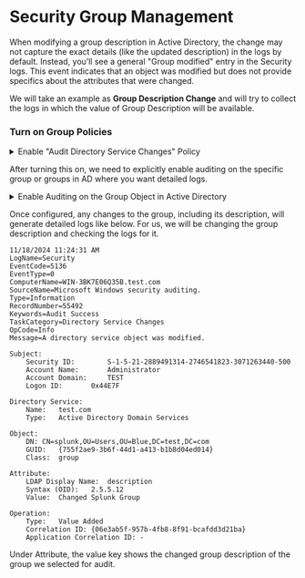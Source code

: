 # Security Group Management

When modifying a group description in Active Directory, the change may not capture the exact details (like the updated description) in the logs by default. Instead, you’ll see a general "Group modified" entry in the Security logs. This event indicates that an object was modified but does not provide specifics about the attributes that were changed.

We will take an example as **Group Description Change** and will try to collect the logs in which the value of Group Description will be available.

### Turn on Group Policies

<details>

<summary>Enable "Audit Directory Service Changes" Policy</summary>

* Open **Group Policy Management Console (GPMC)**.
* Create or edit a Group Policy Object (GPO) that applies to the relevant domain controllers.
*   Navigate to:

    ```
    Computer Configuration > Policies > Windows Settings > Security Settings > Advanced Audit Policy Configuration > Audit Policies > DS Access
    ```
* Double-click **Audit Directory Service Changes**, then:
  * Check **Configure the following audit events**.
  * Enable both **Success** and **Failure** as required.
* Apply and save the changes.

</details>

After turning this on, we need to explicitly enable auditing on the specific group or groups in AD where you want detailed logs.

<details>

<summary>Enable Auditing on the Group Object in Active Directory</summary>

* **Open Active Directory Users and Computers (ADUC)**:
  * Run `dsa.msc`.
* **Enable Advanced Features**:
  * In the **View** menu, enable **Advanced Features**.
* **Access the Group’s Security Settings**:
  * Locate the group whose description changes you want to monitor.
  * Right-click the group > **Properties** > **Security** tab > **Advanced** > **Auditing** tab.
* **Add an Auditing Entry**:
  * Click **Add** > **Principal**: Select `Everyone` or a specific user/group to monitor.
  * **Type**: Set to **Success**.
  * **Applies to**: Select **This object.**
  * **Permissions**: Check **Write all properties** or specifically **Write Description**.
* Save the setting

</details>

Once configured, any changes to the group, including its description, will generate detailed logs like below. For us, we will be changing the group description and checking the logs for it.

```
11/18/2024 11:24:31 AM
LogName=Security
EventCode=5136
EventType=0
ComputerName=WIN-3BK7E06Q35B.test.com
SourceName=Microsoft Windows security auditing.
Type=Information
RecordNumber=55492
Keywords=Audit Success
TaskCategory=Directory Service Changes
OpCode=Info
Message=A directory service object was modified.
	
Subject:
	Security ID:		S-1-5-21-2889491314-2746541823-3071263440-500
	Account Name:		Administrator
	Account Domain:		TEST
	Logon ID:		0x44E7F

Directory Service:
	Name:	test.com
	Type:	Active Directory Domain Services
	
Object:
	DN:	CN=splunk,OU=Users,OU=Blue,DC=test,DC=com
	GUID:	{755f2ae9-3b6f-44d1-a413-b1b8d04ed014}
	Class:	group
	
Attribute:
	LDAP Display Name:	description
	Syntax (OID):	2.5.5.12
	Value:	Changed Splunk Group
	
Operation:
	Type:	Value Added
	Correlation ID:	{06e3ab5f-957b-4fb8-8f91-bcafdd3d21ba}
	Application Correlation ID:	-
```

Under Attribute, the value key shows the changed group description of the group we selected for audit.
